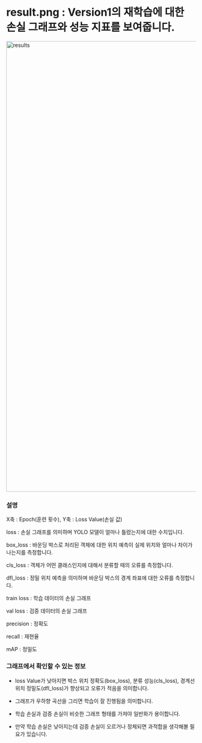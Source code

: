 
# result.png : Version1의 재학습에 대한 손실 그래프와 성능 지표를 보여줍니다.

<img width="2400" height="1200" alt="results" src="https://github.com/user-attachments/assets/154aeb8d-cd52-44e0-b3de-04b900020908" />

### 설명

X축 : Epoch(훈련 횟수),  Y축 : Loss Value(손실 값)

loss : 손실 그래프를 의미하며 YOLO 모델이 얼마나 틀렸는지에 대한 수치입니다.

box_loss : 바운딩 박스로 처리된 객체에 대한 위치 예측이 실제 위치와 얼마나 차이가 나는지를 측정합니다.

cls_loss : 객체가 어떤 클래스인지에 대해서 분류할 때의 오류를 측정합니다.

dfl_loss : 정밀 위치 예측을 의미하며 바운딩 박스의 경계 좌표에 대한 오류를 측정합니다.

train loss : 학습 데이터의 손실 그래프

val loss : 검증 데이터의 손실 그래프

precision : 정확도

recall : 재현율

mAP : 정밀도


### 그래프에서 확인할 수 있는 정보

- loss Value가 낮아지면 박스 위치 정확도(box_loss), 분류 성능(cls_loss), 경계선 위치 정밀도(dfl_loss)가 향상되고 오류가 적음을 의미합니다.

- 그래프가 우하향 곡선을 그리면 학습이 잘 진행됨을 의미합니다.

- 학습 손실과 검증 손실이 비슷한 그래프 형태를 가져야 일반화가 용이합니다.

- 만약 학습 손실은 낮아지는데 검증 손실이 오르거나 정체되면 과적합을 생각해볼 필요가 있습니다.
































